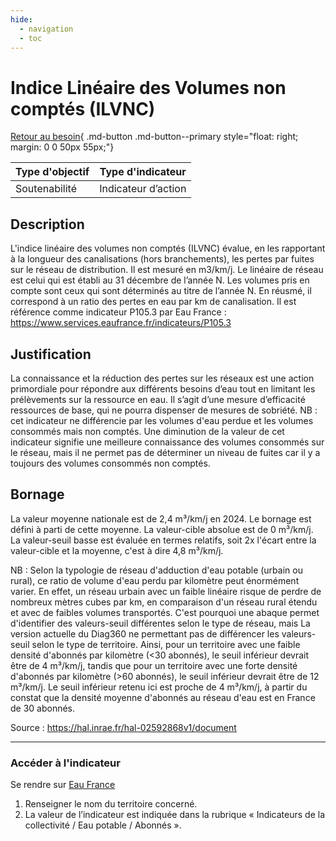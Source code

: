 ```yaml
---
hide:
  - navigation
  - toc
---
```


# Indice Linéaire des Volumes non comptés (ILVNC) 

[Retour au besoin](https://konsilion.github.io/diag360/pages/besoins/bv1){ .md-button .md-button--primary style="float: right; margin: 0 0 50px 55px;"}

|Type d'objectif|Type d'indicateur|
|--|--|
|Soutenabilité|Indicateur d’action|

## Description

L'indice  linéaire  des  volumes  non  comptés (ILVNC) évalue, en les rapportant à la longueur des canalisations  (hors  branchements),  les pertes  par  fuites  sur  le  réseau  de distribution.  Il est mesuré en m3/km/j. Le  linéaire  de réseau est celui qui est établi au 31 décembre de l’année N. Les  volumes  pris  en  compte  sont  ceux  qui sont déterminés au titre de l’année N. En réusmé, il correspond à un ratio des pertes en eau par km de canalisation.
Il est référence comme indicateur P105.3 par Eau France : https://www.services.eaufrance.fr/indicateurs/P105.3 

## Justification

La  connaissance  et  la  réduction des pertes sur les réseaux est une action primordiale pour répondre aux différents besoins d’eau tout  en  limitant  les  prélèvements  sur  la  ressource  en  eau.  Il  s’agit  d’une  mesure d’efficacité ressources de base, qui ne pourra dispenser de mesures de sobriété. 
NB : cet indicateur ne différencie par les volumes d'eau perdue et les volumes consommés mais non comptés. Une diminution de la valeur de cet indicateur signifie une meilleure connaissance des volumes consommés sur le réseau, mais il ne permet pas de déterminer un niveau de fuites car il y a toujours des volumes consommés non comptés.

## Bornage

La valeur moyenne nationale est de 2,4 m³/km/j en 2024. Le bornage est défini à parti de cette moyenne. La valeur-cible absolue est de 0 m³/km/j. La valeur-seuil basse est évaluée en termes relatifs, soit 2x l'écart entre la valeur-cible et la moyenne, c'est à dire 4,8 m³/km/j. 

NB : Selon la typologie de réseau d'adduction d'eau potable (urbain ou rural), ce ratio de volume d'eau perdu par kilomètre peut énormément varier. En effet, un réseau urbain avec un faible linéaire risque de perdre de nombreux mètres cubes par km, en comparaison d'un réseau rural étendu et avec de faibles volumes transportés. C'est pourquoi une abaque permet d'identifier des valeurs-seuil différentes selon le type de réseau, mais La version actuelle du Diag360 ne permettant pas de différencer les valeurs-seuil selon le type de territoire. Ainsi, pour un territoire avec une faible densité d'abonnés par kilomètre (<30 abonnés), le seuil inférieur devrait être de 4 m³/km/j, tandis que pour un territoire avec une forte densité d'abonnés par kilomètre (>60 abonnés), le seuil inférieur devrait être de 12 m³/km/j. Le seuil inférieur retenu ici est proche de 4 m³/km/j, à partir du constat que la densité moyenne d'abonnés au réseau d'eau est en France de 30 abonnés.

Source : https://hal.inrae.fr/hal-02592868v1/document

---

### Accéder à l'indicateur

Se rendre sur [Eau France](https://www.services.eaufrance.fr/mon-territoire) 

1. Renseigner le nom du territoire concerné.  
1. La  valeur  de  l’indicateur  est  indiquée  dans  la  rubrique  «  Indicateurs  de  la collectivité / Eau potable / Abonnés ». 


